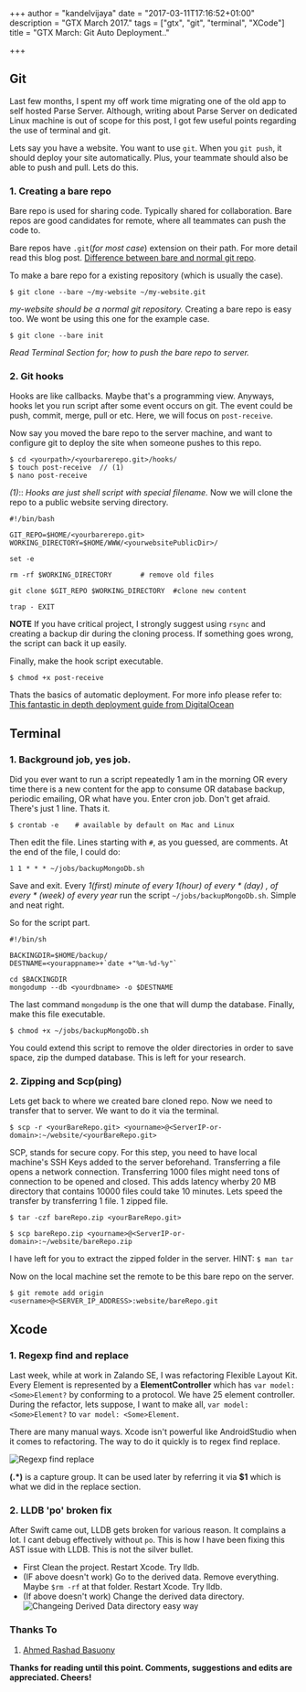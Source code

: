 +++
author = "kandelvijaya"
date = "2017-03-11T17:16:52+01:00"
description = "GTX March 2017."
tags = ["gtx", "git", "terminal", "XCode"]
title = "GTX March: Git Auto Deployment.."

+++



## Git
Last few months, I spent my off work time migrating one of the old app to self hosted
Parse Server. Although, writing about Parse Server on dedicated Linux machine is out of scope for
this post, I got few useful points regarding the use of terminal and git.

Lets say you have a website. You want to use `git`. When you `git push`, it should
deploy your site automatically. Plus, your teammate should also be able to push and pull.
Lets do this.

### 1. Creating a bare repo
Bare repo is used for sharing code. Typically shared for collaboration. Bare repos are good candidates for remote,
where all teammates can push the code to.

Bare repos have `.git`(_for most case_) extension on their path. For more detail
    read this blog post. [Difference between bare and normal git repo](http://www.saintsjd.com/2011/01/what-is-a-bare-git-repository/).

To make a bare repo for a existing repository (which is usually the case).

```
$ git clone --bare ~/my-website ~/my-website.git
```

_my-website should be a normal git repository._
Creating a bare repo is easy too. We wont be using this one for the example case.

```
$ git clone --bare init
```
_Read Terminal Section for; how to push the bare repo to server._


### 2. Git hooks
Hooks are like callbacks. Maybe that's a programming view. Anyways, hooks let you run script after some event occurs on git. The event could be push, commit, merge, pull or etc. Here, we will focus on `post-receive`.

Now say you moved the bare repo to the server machine, and want to configure git to
deploy the site when someone pushes to this repo.
```
$ cd <yourpath>/<yourbarerepo.git>/hooks/
$ touch post-receive  // (1)
$ nano post-receive   
```
_(1)_:: _Hooks are just shell script with special filename._
Now we will clone the repo to a public website serving directory.
```
#!/bin/bash

GIT_REPO=$HOME/<yourbarerepo.git>
WORKING_DIRECTORY=$HOME/WWW/<yourwebsitePublicDir>/

set -e

rm -rf $WORKING_DIRECTORY       # remove old files

git clone $GIT_REPO $WORKING_DIRECTORY  #clone new content

trap - EXIT
```

__NOTE__ If you have critical project, I strongly suggest using `rsync` and creating a backup dir during the cloning process.
 If something goes wrong, the script can back it up easily.

 Finally, make the hook script executable.
```
$ chmod +x post-receive
```

Thats the basics of automatic deployment. For more info please refer to:
[This fantastic in depth deployment guide from DigitalOcean](https://www.digitalocean.com/community/tutorials/how-to-deploy-a-hugo-site-to-production-with-git-hooks-on-ubuntu-14-04)

## Terminal
### 1. Background job, yes job.
Did you ever want to run a script repeatedly 1 am in the morning OR every time there is a new content for the app to consume OR database backup, periodic emailing, OR what have you. Enter cron job. Don't get afraid. There's just 1 line. Thats it.

```
$ crontab -e    # available by default on Mac and Linux
```

Then edit the file. Lines starting with `#`, as you guessed, are comments.
At the end of the file, I could do:
```
1 1 * * * ~/jobs/backupMongoDb.sh
```

Save and exit. Every _1(first) minute of every 1(hour) of every * (day) , of every * (week) of every year_
 run the script `~/jobs/backupMongoDb.sh`. Simple and neat right.

So for the script part.
```
#!/bin/sh

BACKINGDIR=$HOME/backup/
DESTNAME=<yourappname>+`date +"%m-%d-%y"`

cd $BACKINGDIR
mongodump --db <yourdbname> -o $DESTNAME
```
The last command `mongodump` is the one that will dump the database. Finally, make this
file executable.

```
$ chmod +x ~/jobs/backupMongoDb.sh
```

You could extend this script to remove the older directories in order to save space, zip the dumped database. This is left for your research.

### 2. Zipping and Scp(ping)
Lets get back to where we created bare cloned repo. Now we need to transfer that to server.
We want to do it via the terminal.

```
$ scp -r <yourBareRepo.git> <yourname>@<ServerIP-or-domain>:~/website/<yourBareRepo.git>
```
SCP, stands for secure copy. For this step, you need to have local machine's SSH Keys added to
the server beforehand. Transferring a file opens a network connection. Transferring 1000 files might need tons of connection to be opened and closed. This adds latency wherby 20 MB directory that contains 10000 files could take 10 minutes. Lets speed the transfer by transferring 1 file. 1 zipped file.
```
$ tar -czf bareRepo.zip <yourBareRepo.git>

$ scp bareRepo.zip <yourname>@<ServerIP-or-domain>:~/website/bareRepo.zip
```
I have left for you to extract the zipped folder in the server. HINT: `$ man tar`

Now on the local machine set the remote to be this bare repo on the server.

```
$ git remote add origin <username>@<SERVER_IP_ADDRESS>:website/bareRepo.git
```


## Xcode
### 1. Regexp find and replace
Last week, while at work in Zalando SE, I was refactoring Flexible Layout Kit. Every Element is represented by a __ElementController__ which has `var model: <Some>Element?` by conforming to a protocol.
We have 25 element controller. During the refactor, lets suppose, I want to make all, `var model: <Some>Element?` to `var model: <Some>Element`.

There are many manual ways. Xcode isn't powerful like AndroidStudio when it comes to refactoring. The way to do it quickly is to regex find replace.

![Regexp find replace](/img/GTXMarch-Xcode-FindReplace.png)

__(.*)__ is a capture group. It can be used later by referring it via __$1__ which is what we did in the replace section.

### 2. LLDB 'po' broken fix
After Swift came out, LLDB gets broken for various reason. It complains a lot. I cant debug effectively without `po`. This is how I have been fixing this AST issue with LLDB. This is not the silver bullet.

- First Clean the project. Restart Xcode. Try lldb.
- (IF above doesn't work) Go to the derived data. Remove everything. Maybe `$rm -rf` at that folder. Restart Xcode. Try lldb.
- (If above doesn't work) Change the derived data directory. ![Changeing Derived Data directory easy way](/img/GTX-March-xcodeLLDB.jpg)

### Thanks To
1. [Ahmed Rashad Basuony](https://twitter.com/arashadbm)

__Thanks for reading until this point. Comments, suggestions and edits are appreciated. Cheers!__
